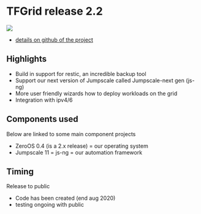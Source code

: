 # TFGrid release 2.2

![](./img/roadmap.png)

- [details on github of the project](https://github.com/orgs/threefoldtech/projects/72)

## Highlights

- Build in support for restic, an incredible backup tool
- Support our next version of Jumpscale called Jumpscale-next gen (js-ng)
- More user friendly wizards how to deploy workloads on the grid
- Integration with ipv4/6

## Components used

Below are linked to some main component projects

- ZeroOS 0.4 (is a 2.x release) = our operating system
- Jumpscale 11 = js-ng = our automation framework


## Timing

Release to public

- Code has been created (end aug 2020)
- testing ongoing with public
